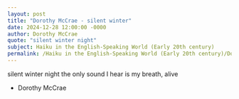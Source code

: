 ```yaml
---
layout: post
title: "Dorothy McCrae - silent winter"
date: 2024-12-28 12:00:00 -0000
author: Dorothy McCrae
quote: "silent winter night"
subject: Haiku in the English-Speaking World (Early 20th century)
permalink: /Haiku in the English-Speaking World (Early 20th century)/Dorothy McCrae/Dorothy McCrae - silent winter
---
```


silent winter night
the only sound I hear
is my breath, alive

- Dorothy McCrae
